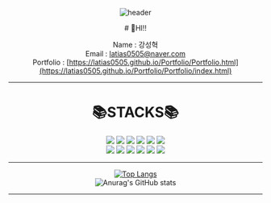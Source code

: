 <div align="center">
  
  ![header](https://capsule-render.vercel.app/api?type=Waving&text=강성혁)
</div>

<div align=center>
# 👋HI!!

 Name : 강성혁<br>
 Email : latias0505@naver.com<br>
 Portfolio : [https://latias0505.github.io/Portfolio/Portfolio.html](https://latias0505.github.io/Portfolio/Portfolio/index.html)

---

# 📚STACKS📚
<img src="https://img.shields.io/badge/html5-E34F26?style=for-the-badge&logo=html5&logoColor=white">
<img src="https://img.shields.io/badge/JAVA-007396?style=for-the-badge&logo=java&logoColor=white">
<img src="https://img.shields.io/badge/JavaScript-F7DF1E?style=for-the-badge&logo=JavaScript&logoColor=black"> 
<img src="https://img.shields.io/badge/CSS3-1572B6?style=for-the-badge&logo=CSS3&logoColor=black"> 
<img src="https://img.shields.io/badge/jQuery-0769AD?style=for-the-badge&logo=jQuery&logoColor=black">
<img src="https://img.shields.io/badge/Bootstrap-7952B3?style=for-the-badge&logo=Bootstrap&logoColor=black"><br>
<img src="https://img.shields.io/badge/Spring-6DB33F?style=for-the-badge&logo=Spring&logoColor=black"> 
<img src="https://img.shields.io/badge/Mybatis-000000?style=for-the-badge&logo=Twitter&logoColor=white"> 
<img src="https://img.shields.io/badge/oracle-F80000?style=for-the-badge&logo=oracle&logoColor=white">
<img src="https://img.shields.io/badge/python-3776AB?style=for-the-badge&logo=python&logoColor=white">
<img src="https://img.shields.io/badge/github-181717?style=for-the-badge&logo=github&logoColor=white">
<img src="https://img.shields.io/badge/git-F05032?style=for-the-badge&logo=git&logoColor=white">
  
---
  
  [![Top Langs](https://github-readme-stats.vercel.app/api/top-langs/?username=latias0505&exclude_repo=github-readme-stats,latias0505.github.io)](https://github.com/anuraghazra/github-readme-stats)<br>
![Anurag's GitHub stats](https://github-readme-stats.vercel.app/api?username=latias0505&show_icons=true&theme=cobalt)<br>
  
---

</div>
